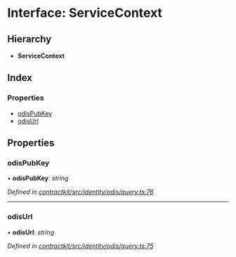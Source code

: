 # Interface: ServiceContext

## Hierarchy

* **ServiceContext**

## Index

### Properties

* [odisPubKey](_identity_odis_query_.servicecontext.md#odispubkey)
* [odisUrl](_identity_odis_query_.servicecontext.md#odisurl)

## Properties

###  odisPubKey

• **odisPubKey**: *string*

*Defined in [contractkit/src/identity/odis/query.ts:76](https://github.com/celo-org/celo-monorepo/blob/master/packages/contractkit/src/identity/odis/query.ts#L76)*

___

###  odisUrl

• **odisUrl**: *string*

*Defined in [contractkit/src/identity/odis/query.ts:75](https://github.com/celo-org/celo-monorepo/blob/master/packages/contractkit/src/identity/odis/query.ts#L75)*
